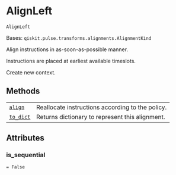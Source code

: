 # AlignLeft

`AlignLeft`

Bases: `qiskit.pulse.transforms.alignments.AlignmentKind`

Align instructions in as-soon-as-possible manner.

Instructions are placed at earliest available timeslots.

Create new context.

## Methods

|                                                                                                                                              |                                                  |
| -------------------------------------------------------------------------------------------------------------------------------------------- | ------------------------------------------------ |
| [`align`](qiskit.pulse.transforms.AlignLeft.align#qiskit.pulse.transforms.AlignLeft.align "qiskit.pulse.transforms.AlignLeft.align")         | Reallocate instructions according to the policy. |
| [`to_dict`](qiskit.pulse.transforms.AlignLeft.to_dict#qiskit.pulse.transforms.AlignLeft.to_dict "qiskit.pulse.transforms.AlignLeft.to_dict") | Returns dictionary to represent this alignment.  |

## Attributes

### is\_sequential

`= False`
